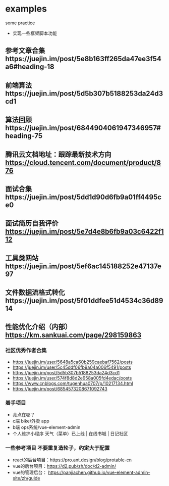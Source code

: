 # examples
some practice 
- 实现一些框架脚本功能

## 参考文章合集https://juejin.im/post/5e8b163ff265da47ee3f54a6#heading-18
## 前端算法https://juejin.im/post/5d5b307b5188253da24d3cd1
## 算法回顾https://juejin.im/post/6844904061947346957#heading-75
## 腾讯云文档地址：跟踪最新技术方向 https://cloud.tencent.com/document/product/876



## 面试合集https://juejin.im/post/5dd1d90d6fb9a01ff4495ce0
## 面试简历自我评价 https://juejin.im/post/5e7d4e8b6fb9a03c6422f112

## 工具类网站https://juejin.im/post/5ef6ac145188252e47137e97






## 文件数据流格式转化https://juejin.im/post/5f01ddfee51d4534c36d8914
## 性能优化介绍（内部）https://km.sankuai.com/page/298159863


### 社区优秀作者合集
- https://juejin.im/user/5648a5ca60b259caebaf7562/posts
- https://juejin.im/user/5c45ddf06fb9a04a006f5491/posts
- https://juejin.im/post/5d5b307b5188253da24d3cd1
- https://juejin.im/user/574f8d8d2e958a005fd4edac/posts
- https://www.cnblogs.com/tugenhua0707/p/10217134.html
- https://juejin.im/post/6854573208671092743




### 着手项目
- 亮点在哪？
- c端 bike/外卖 app
- b端 ops系统/vue-element-admin
- 个人维护小程序 天气（菜单）已上线 | 在线书城 | 日记社区


### 一些参考项目 不要重复造轮子，约定大于配置
- react的后台项目：https://pro.ant.design/blog/protable-cn
- vue的后台项目：https://d2.pub/zh/doc/d2-admin/
- vue的管理后台： https://panjiachen.github.io/vue-element-admin-site/zh/guide










